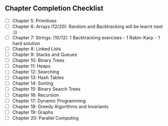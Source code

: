 ## Chapter Completion Checklist

- [ ] Chapter 5: Primitives
- [ ] Chapter 6: Arrays (12/20): Random and Backtracking will be learnt next :))
- [ ] Chapter 7: Strings: (10/12): 1 Backtracking exercises - 1 Rabin-Karp - 1 hard solution
- [ ] Chapter 8: Linked Lists
- [ ] Chapter 9: Stacks and Queues
- [ ] Chapter 10: Binary Trees
- [ ] Chapter 11: Heaps
- [ ] Chapter 12: Searching
- [ ] Chapter 13: Hash Tables
- [ ] Chapter 14: Sorting
- [ ] Chapter 15: Binary Search Trees
- [ ] Chapter 16: Recursion
- [ ] Chapter 17: Dynamic Programming
- [ ] Chapter 18: Greedy Algorithms and Invariants
- [ ] Chapter 19: Graphs
- [ ] Chapter 20: Parallel Computing